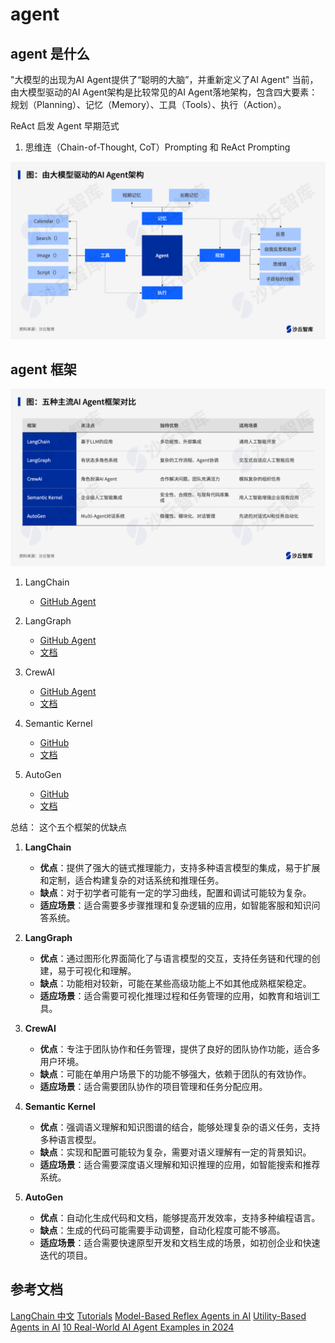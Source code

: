# agent

## agent 是什么

"大模型的出现为AI Agent提供了“聪明的大脑”，并重新定义了AI Agent" 当前，由大模型驱动的AI Agent架构是比较常见的AI Agent落地架构，包含四大要素：规划（Planning）、记忆（Memory）、工具（Tools）、执行（Action）。


ReAct 启发 Agent 早期范式

1. 思维连（Chain-of-Thought, CoT）Prompting 和 ReAct Prompting


![alt text](./image/agent.png)

## agent 框架

![alt text](./image/agent_framework.png)

1. LangChain
   - [GitHub Agent](https://github.com/langchain-ai/langchain/tree/master/libs/langchain/langchain/agents)

2. LangGraph
   - [GitHub Agent](https://github.com/langchain-ai/langgraph)
   - [文档](https://langchain-ai.github.io/langgraph/)

3. CrewAI
   - [GitHub Agent](https://github.com/crewAIInc/crewAI)
   - [文档](https://docs.crewai.com/)

4. Semantic Kernel
   - [GitHub](https://github.com/microsoft/semantic-kernel)
   - [文档](https://learn.microsoft.com/en-us/semantic-kernel/)

5. AutoGen
   - [GitHub](https://github.com/microsoft/autogen)
   - [文档](https://microsoft.github.io/autogen/docs/Getting-Started/)


总结： 这个五个框架的优缺点

1. **LangChain**
   - **优点**：提供了强大的链式推理能力，支持多种语言模型的集成，易于扩展和定制，适合构建复杂的对话系统和推理任务。
   - **缺点**：对于初学者可能有一定的学习曲线，配置和调试可能较为复杂。
   - **适应场景**：适合需要多步骤推理和复杂逻辑的应用，如智能客服和知识问答系统。

2. **LangGraph**
   - **优点**：通过图形化界面简化了与语言模型的交互，支持任务链和代理的创建，易于可视化和理解。
   - **缺点**：功能相对较新，可能在某些高级功能上不如其他成熟框架稳定。
   - **适应场景**：适合需要可视化推理过程和任务管理的应用，如教育和培训工具。

3. **CrewAI**
   - **优点**：专注于团队协作和任务管理，提供了良好的团队协作功能，适合多用户环境。
   - **缺点**：可能在单用户场景下的功能不够强大，依赖于团队的有效协作。
   - **适应场景**：适合需要团队协作的项目管理和任务分配应用。

4. **Semantic Kernel**
   - **优点**：强调语义理解和知识图谱的结合，能够处理复杂的语义任务，支持多种语言模型。
   - **缺点**：实现和配置可能较为复杂，需要对语义理解有一定的背景知识。
   - **适应场景**：适合需要深度语义理解和知识推理的应用，如智能搜索和推荐系统。

5. **AutoGen**
   - **优点**：自动化生成代码和文档，能够提高开发效率，支持多种编程语言。
   - **缺点**：生成的代码可能需要手动调整，自动化程度可能不够高。
   - **适应场景**：适合需要快速原型开发和文档生成的场景，如初创企业和快速迭代的项目。

## 参考文档

[LangChain 中文](http://python.langchain.com.cn/)
[Tutorials](https://langchain-ai.github.io/langgraph/tutorials/#reflection-critique)
[Model-Based Reflex Agents in AI](https://www.geeksforgeeks.org/model-based-reflex-agents-in-ai/#modelbased-reflex-agents-in-ai)
[Utility-Based Agents in AI](https://www.geeksforgeeks.org/utility-based-agents-in-ai/)
[10 Real-World AI Agent Examples in 2024](https://chatbase.co/blog/ai-agent-examples)